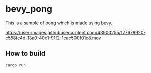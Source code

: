 # bevy_pong

This is a sample of pong which is made using [bevy](https://github.com/bevyengine/bevy).


https://user-images.githubusercontent.com/43900255/127678920-c558fc4d-13a0-40e1-91f2-1eac500f01c8.mov

## How to build

```
cargo run
```
